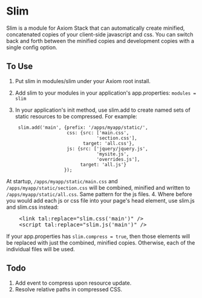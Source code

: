 Slim
====
Slim is a module for Axiom Stack that can automatically create minified, concatenated copies of your client-side javascript and css.   You can switch back and forth between the minified copies and development copies with a single config option.

To Use
------
1. Put slim in modules/slim under your Axiom root install.
2. Add slim to your modules in your application's app.properties: `modules = slim`
3. In your application's init method, use slim.add to create named sets of static resources to be compressed. For example:
    
        slim.add('main', {prefix: '/apps/myapp/static/',
                          css: {src: ['main.css',
                                     'section.css'],
                                target: 'all.css'},
                          js: {src: ['jquery/jquery.js',
                                     'mysite.js',
                                     'overrides.js'],
                               target: 'all.js'}
                         });
At startup, `/apps/myapp/static/main.css` and `/apps/myapp/static/section.css` will be combined, minified and written to `/apps/myapp/static/all.css`.  Same pattern for the js files.
4. Where before you would add each js or css file into your page's head element, use slim.js and slim.css instead:
<pre>
    &lt;link tal:replace="slim.css('main')" /&gt;
    &lt;script tal:replace="slim.js('main')" /&gt;
</pre>
If your app.properties has `slim.compress = true`, then those elements will be replaced with just the combined, minified copies.  Otherwise, each of the individual files will be used.
        

Todo
----

1. Add event to compress upon resource update.
2. Resolve relative paths in compressed CSS.
